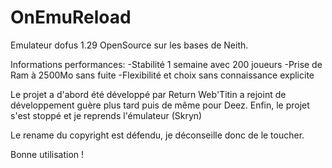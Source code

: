 OnEmuReload
===========

Emulateur dofus 1.29 OpenSource sur les bases de Neith.

Informations performances:
-Stabilité 1 semaine avec 200 joueurs
-Prise de Ram à 2500Mo sans fuite
-Flexibilité et choix sans connaissance explicite

Le projet a d'abord été développé par Return
Web'Titin a rejoint de développement guère plus tard puis
de même pour Deez.
Enfin, le projet s'est stoppé et je reprends l'émulateur (Skryn)

Le rename du copyright est défendu, je déconseille donc de le toucher.

Bonne utilisation !
